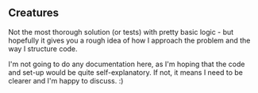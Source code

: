 ## Creatures

Not the most thorough solution (or tests) with pretty basic logic - but hopefully it gives you a rough idea of how I approach the problem and the way I structure code.

I'm not going to do any documentation here, as I'm hoping that the code and set-up would be quite self-explanatory. If not, it means I need to be clearer and I'm happy to discuss. :)
